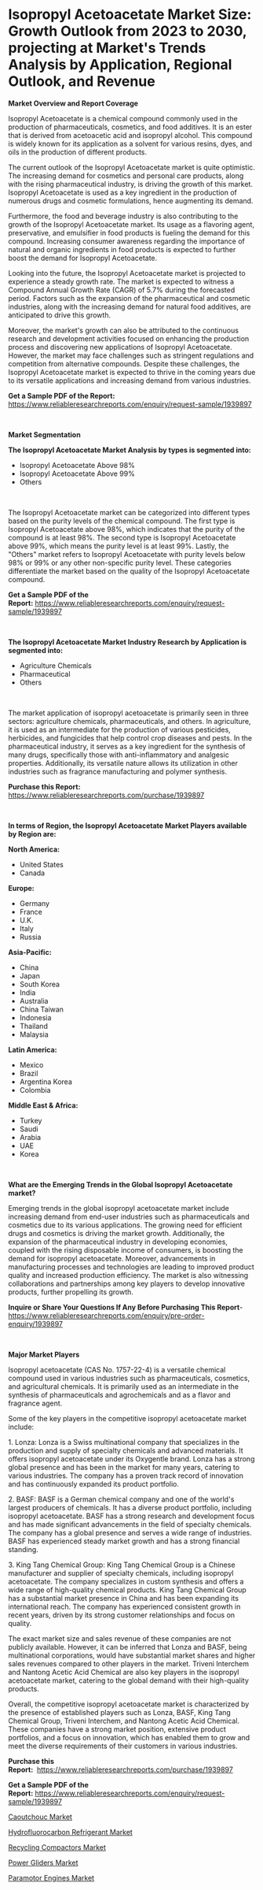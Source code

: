 <p><h1>Isopropyl Acetoacetate Market Size: Growth Outlook from 2023 to 2030, projecting at Market's Trends Analysis by Application, Regional Outlook, and Revenue</h1></p><p><strong>Market Overview and Report Coverage</strong></p>
<p><p>Isopropyl Acetoacetate is a chemical compound commonly used in the production of pharmaceuticals, cosmetics, and food additives. It is an ester that is derived from acetoacetic acid and isopropyl alcohol. This compound is widely known for its application as a solvent for various resins, dyes, and oils in the production of different products.</p><p>The current outlook of the Isopropyl Acetoacetate market is quite optimistic. The increasing demand for cosmetics and personal care products, along with the rising pharmaceutical industry, is driving the growth of this market. Isopropyl Acetoacetate is used as a key ingredient in the production of numerous drugs and cosmetic formulations, hence augmenting its demand.</p><p>Furthermore, the food and beverage industry is also contributing to the growth of the Isopropyl Acetoacetate market. Its usage as a flavoring agent, preservative, and emulsifier in food products is fueling the demand for this compound. Increasing consumer awareness regarding the importance of natural and organic ingredients in food products is expected to further boost the demand for Isopropyl Acetoacetate.</p><p>Looking into the future, the Isopropyl Acetoacetate market is projected to experience a steady growth rate. The market is expected to witness a Compound Annual Growth Rate (CAGR) of 5.7% during the forecasted period. Factors such as the expansion of the pharmaceutical and cosmetic industries, along with the increasing demand for natural food additives, are anticipated to drive this growth.</p><p>Moreover, the market's growth can also be attributed to the continuous research and development activities focused on enhancing the production process and discovering new applications of Isopropyl Acetoacetate. However, the market may face challenges such as stringent regulations and competition from alternative compounds. Despite these challenges, the Isopropyl Acetoacetate market is expected to thrive in the coming years due to its versatile applications and increasing demand from various industries.</p></p>
<p><strong>Get a Sample PDF of the Report:</strong> <a href="https://www.reliableresearchreports.com/enquiry/request-sample/1939897">https://www.reliableresearchreports.com/enquiry/request-sample/1939897</a></p>
<p>&nbsp;</p>
<p><strong>Market Segmentation</strong></p>
<p><strong>The Isopropyl Acetoacetate Market Analysis by types is segmented into:</strong></p>
<p><ul><li>Isopropyl Acetoacetate Above 98%</li><li>Isopropyl Acetoacetate Above 99%</li><li>Others</li></ul></p>
<p>&nbsp;</p>
<p><p>The Isopropyl Acetoacetate market can be categorized into different types based on the purity levels of the chemical compound. The first type is Isopropyl Acetoacetate above 98%, which indicates that the purity of the compound is at least 98%. The second type is Isopropyl Acetoacetate above 99%, which means the purity level is at least 99%. Lastly, the "Others" market refers to Isopropyl Acetoacetate with purity levels below 98% or 99% or any other non-specific purity level. These categories differentiate the market based on the quality of the Isopropyl Acetoacetate compound.</p></p>
<p><strong>Get a Sample PDF of the Report:</strong>&nbsp;<a href="https://www.reliableresearchreports.com/enquiry/request-sample/1939897">https://www.reliableresearchreports.com/enquiry/request-sample/1939897</a></p>
<p>&nbsp;</p>
<p><strong>The Isopropyl Acetoacetate Market Industry Research by Application is segmented into:</strong></p>
<p><ul><li>Agriculture Chemicals</li><li>Pharmaceutical</li><li>Others</li></ul></p>
<p>&nbsp;</p>
<p><p>The market application of isopropyl acetoacetate is primarily seen in three sectors: agriculture chemicals, pharmaceuticals, and others. In agriculture, it is used as an intermediate for the production of various pesticides, herbicides, and fungicides that help control crop diseases and pests. In the pharmaceutical industry, it serves as a key ingredient for the synthesis of many drugs, specifically those with anti-inflammatory and analgesic properties. Additionally, its versatile nature allows its utilization in other industries such as fragrance manufacturing and polymer synthesis.</p></p>
<p><strong>Purchase this Report:</strong>&nbsp; <a href="https://www.reliableresearchreports.com/purchase/1939897">https://www.reliableresearchreports.com/purchase/1939897</a></p>
<p>&nbsp;</p>
<p><strong>In terms of Region, the Isopropyl Acetoacetate Market Players available by Region are:</strong></p>
<p>
    <p> <strong> North America: </strong>
        <ul>
            <li>United States</li>
            <li>Canada</li>
        </ul>
        </p> 
    <p> <strong> Europe: </strong>
        <ul>
            <li>Germany</li>
            <li>France</li>
            <li>U.K.</li>
            <li>Italy</li>
            <li>Russia</li>
        </ul>
        </p> 
    <p> <strong> Asia-Pacific: </strong>
        <ul>
            <li>China</li>
            <li>Japan</li>
            <li>South Korea</li>
            <li>India</li>
            <li>Australia</li>
            <li>China Taiwan</li>
            <li>Indonesia</li>
            <li>Thailand</li>
            <li>Malaysia</li>
        </ul>
        </p> 
    <p> <strong> Latin America: </strong>
        <ul>
            <li>Mexico</li>
            <li>Brazil</li>
            <li>Argentina Korea</li>
            <li>Colombia</li>
        </ul>
        </p> 
    <p> <strong> Middle East & Africa: </strong>
        <ul>
            <li>Turkey</li>
            <li>Saudi</li>
            <li>Arabia</li>
            <li>UAE</li>
            <li>Korea</li>
        </ul>
    </p>
    </p>
<p>&nbsp;</p>
<p><strong>What are the Emerging Trends in the Global Isopropyl Acetoacetate market?</strong></p>
<p><p>Emerging trends in the global isopropyl acetoacetate market include increasing demand from end-user industries such as pharmaceuticals and cosmetics due to its various applications. The growing need for efficient drugs and cosmetics is driving the market growth. Additionally, the expansion of the pharmaceutical industry in developing economies, coupled with the rising disposable income of consumers, is boosting the demand for isopropyl acetoacetate. Moreover, advancements in manufacturing processes and technologies are leading to improved product quality and increased production efficiency. The market is also witnessing collaborations and partnerships among key players to develop innovative products, further propelling its growth.</p></p>
<p><strong>Inquire or Share Your Questions If Any Before Purchasing This Report</strong>- <a href="https://www.reliableresearchreports.com/enquiry/pre-order-enquiry/1939897">https://www.reliableresearchreports.com/enquiry/pre-order-enquiry/1939897</a></p>
<p>&nbsp;</p>
<p><strong>Major Market Players</strong></p>
<p><p>Isopropyl acetoacetate (CAS No. 1757-22-4) is a versatile chemical compound used in various industries such as pharmaceuticals, cosmetics, and agricultural chemicals. It is primarily used as an intermediate in the synthesis of pharmaceuticals and agrochemicals and as a flavor and fragrance agent.</p><p>Some of the key players in the competitive isopropyl acetoacetate market include:</p><p>1. Lonza: Lonza is a Swiss multinational company that specializes in the production and supply of specialty chemicals and advanced materials. It offers isopropyl acetoacetate under its Oxygentle brand. Lonza has a strong global presence and has been in the market for many years, catering to various industries. The company has a proven track record of innovation and has continuously expanded its product portfolio.</p><p>2. BASF: BASF is a German chemical company and one of the world's largest producers of chemicals. It has a diverse product portfolio, including isopropyl acetoacetate. BASF has a strong research and development focus and has made significant advancements in the field of specialty chemicals. The company has a global presence and serves a wide range of industries. BASF has experienced steady market growth and has a strong financial standing.</p><p>3. King Tang Chemical Group: King Tang Chemical Group is a Chinese manufacturer and supplier of specialty chemicals, including isopropyl acetoacetate. The company specializes in custom synthesis and offers a wide range of high-quality chemical products. King Tang Chemical Group has a substantial market presence in China and has been expanding its international reach. The company has experienced consistent growth in recent years, driven by its strong customer relationships and focus on quality.</p><p>The exact market size and sales revenue of these companies are not publicly available. However, it can be inferred that Lonza and BASF, being multinational corporations, would have substantial market shares and higher sales revenues compared to other players in the market. Triveni Interchem and Nantong Acetic Acid Chemical are also key players in the isopropyl acetoacetate market, catering to the global demand with their high-quality products.</p><p>Overall, the competitive isopropyl acetoacetate market is characterized by the presence of established players such as Lonza, BASF, King Tang Chemical Group, Triveni Interchem, and Nantong Acetic Acid Chemical. These companies have a strong market position, extensive product portfolios, and a focus on innovation, which has enabled them to grow and meet the diverse requirements of their customers in various industries.</p></p>
<p><strong>Purchase this Report:</strong>&nbsp;&nbsp;<a href="https://www.reliableresearchreports.com/purchase/1939897">https://www.reliableresearchreports.com/purchase/1939897</a></p>
<p></p>
<p><strong>Get a Sample PDF of the Report:</strong>&nbsp;<a href="https://www.reliableresearchreports.com/enquiry/request-sample/1939897">https://www.reliableresearchreports.com/enquiry/request-sample/1939897</a></p>
<p><p><a href="https://github.com/RickHolmes3/Market-Research-Report-List-2/blob/main/caoutchouc-market.md">Caoutchouc Market</a></p><p><a href="https://github.com/GroverBarry/Market-Research-Report-List-2/blob/main/hydrofluorocarbon-refrigerant-market.md">Hydrofluorocarbon Refrigerant Market</a></p><p><a href="https://medium.com/@evalynkoepp98698/recycling-compactors-market-comprehensive-assessment-by-type-application-and-geography-9d938a7a083d">Recycling Compactors Market</a></p><p><a href="https://medium.com/@noelkunzei1/power-gliders-market-share-evolution-and-market-growth-trends-2023-2030-ce7414152f92">Power Gliders Market</a></p><p><a href="https://medium.com/@reganklocko456458/paramotor-engines-market-share-evolution-and-market-growth-trends-2023-2030-9e14a91d07fb">Paramotor Engines Market</a></p></p>